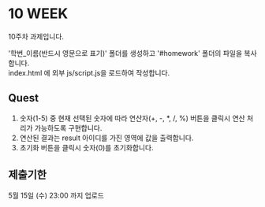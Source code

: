 # 10 WEEK

10주차 과제입니다.

'학번_이름(반드시 영문으로 표기)' 폴더를 생성하고 '#homework' 폴더의 파일을 복사합니다.<br/>
index.html 에 외부 js/script.js을 로드하여 작성합니다.

## Quest

1) 숫자(1-5) 중 현재 선택된 숫자에 따라 연산자(+, -, *, /, %) 버튼을 클릭시 연산 처리가 가능하도록 구현합니다.
2) 연산된 결과는 result 아이디를 가진 영역에 값을 출력합니다.
3) 초기화 버튼을 클릭시 숫자(0)를 초기화합니다.

## 제출기한

5월 15일 (수) 23:00 까지 업로드